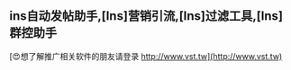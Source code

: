 ## **ins自动发帖助手,**[Ins]**营销引流,**[Ins]**过滤工具,**[Ins]**群控助手**

[😍想了解推广相关软件的朋友请登录 http://www.vst.tw](http://www.vst.tw)



